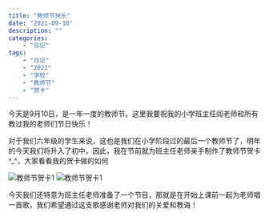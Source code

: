 ```yaml
---
title: "教师节快乐"
date: "2021-09-10"
description: ""
categories:
    - "日记"
tags:
    - "日记"
    - "2021"
    - "学校"
    - "教师节"
    - "贺卡"
---
```


今天是9月10日，是一年一度的教师节。这里我要祝我的小学班主任阎老师和所有教过我的老师们节日快乐！

对于我们六年级的学生来说，这也是我们在小学阶段过的最后一个教师节了，明年的今天我们将升入了初中。因此，我在节前就为班主任老师亲手制作了教师节贺卡^_^，大家看看我的贺卡做的如何

![教师节贺卡1](http://image.tonybai.com/img/202109/diary_20210910_01.jpeg)
![教师节贺卡1](http://image.tonybai.com/img/202109/diary_20210910_02.jpeg)

今天我们还特意为班主任老师准备了一个节目，那就是在开始上课前一起为老师唱一首歌，我们希望通过这支歌感谢老师对我们的关爱和教诲！




